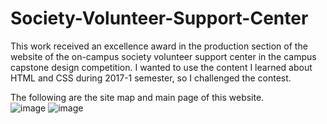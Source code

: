# Society-Volunteer-Support-Center
This work received an excellence award in the production section of the website of the on-campus society volunteer support center in the campus capstone design competition.
I wanted to use the content I learned about HTML and CSS during 2017-1 semester, so I challenged the contest.
<br/>

The following are the site map and main page of this website.<br/>
![image](https://user-images.githubusercontent.com/52367973/116244275-bfd6d480-a7a2-11eb-9592-4672e7aafefd.png)
![image](https://user-images.githubusercontent.com/52367973/116243994-74bcc180-a7a2-11eb-9e8a-400e4e7680c9.png)
